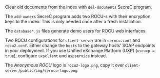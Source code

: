 Clear old documents from the index with `del-documents` SecreC program.

The `add-owners` SecreC program adds two ROCU-s with their encryption keys to the index. This is only needed once after a fresh installation.

The `database*.js` files generate demo users for ROCU web interfaces.

Two ROCU configurations for `client-server` are in `serocu.conf` and `rocu2.conf`. Either change the `hosts` to the gateway hosts' SOAP endpoints in your deployment. If you use Unified eXchange Platform (UXP) (`useuxp = true`), configure `uxpclient` and `uxpservice` instead.

The _Anonymous ROCU_ logo is `rocu2-logo.png`, copy it over `client-server/public/img/serocu-logo.png`.